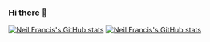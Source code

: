 ### Hi there 👋

<!--
**nfhipona/nfhipona** is a ✨ _special_ ✨ repository because its `README.md` (this file) appears on your GitHub profile.

Here are some ideas to get you started:

- 🔭 I’m currently working on ...
- 🌱 I’m currently learning ...
- 👯 I’m looking to collaborate on ...
- 🤔 I’m looking for help with ...
- 💬 Ask me about ...
- 📫 How to reach me: ...
- 😄 Pronouns: ...
- ⚡ Fun fact: ...
-->

[![Neil Francis's GitHub stats](https://github-readme-stats.vercel.app/api?username=nfhipona&show=reviews&show_icons=true&theme=tokyonight#gh-light-mode-only)](https://github.com/anuraghazra/github-readme-stats#gh-light-mode-only)
[![Neil Francis's GitHub stats](https://github-readme-stats.vercel.app/api?username=nfhipona&show=reviews&show_icons=true&theme=tokyonight#gh-dark-mode-only)](https://github.com/anuraghazra/github-readme-stats#gh-dark-mode-only)